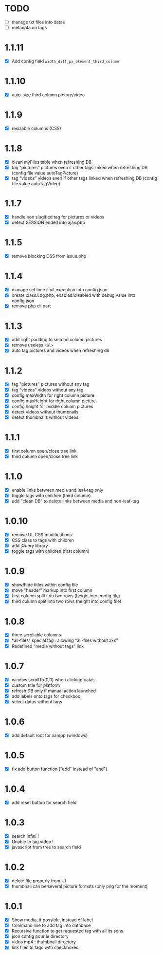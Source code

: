 # TODO

- [ ] manage txt files into datas
- [ ] metadata on tags

# 1.1.11

- [X] Add config field `width_diff_px_element_third_column`

# 1.1.10

- [X] auto-size third column picture/video

# 1.1.9

- [X] resizable columns (CSS)

# 1.1.8

- [X] clean myFiles table when refreshing DB
- [X] tag "pictures" pictures even if other tags linked when refreshing DB (config file value autoTagPicture)
- [X] tag "videos" videos even if other tags linked when refreshing DB (config file value autoTagVideo)

# 1.1.7

- [X] handle non slugified tag for pictures or videos
- [X] detect SESSION ended into ajax.php

# 1.1.5

- [X] remove blocking CSS from issue.php

# 1.1.4

- [X] manage set time limit execution into config.json
- [X] create class.Log.php, enabled/disabled with debug value into config.json
- [X] remove php cli part

# 1.1.3

- [X] add right padding to second column pictures
- [X] remove useless ` <ul> ` 
- [X] auto tag pictures and videos when refreshing db

# 1.1.2

- [X] tag "pictures" pictures without any tag
- [X] tag "videos" videos without any tag
- [X] config maxWidth for right column picture
- [X] config maxHeight for right column picture
- [X] config height for middle column pictures
- [X] detect videos without thumbnails
- [X] detect thumbnails without videos

# 1.1.1

- [X] first column open/close tree link
- [X] third column open/close tree link

# 1.1.0

- [X] enable links between media and leaf-tag only
- [X] toggle tags with children (third column)
- [X] add "clean DB" to delete links between media and non-leaf-tag

# 1.0.10

- [X] remove UL CSS modifications
- [X] CSS class to tags with children
- [X] add jQuery library
- [X] toggle tags with children (first column)

# 1.0.9

- [X] show/hide titles within config file
- [X] move "header" markup into first column
- [X] first column split into two rows (height into config file)
- [X] third column split into two rows (height into config file)

# 1.0.8

- [X] three scrollable columns
- [X] "all-files" special tag : allowing "all-files without xxx"
- [X] Redefined "media without tags" link

# 1.0.7

- [X] window.scrollTo(0,0) when clicking datas
- [X] custom title for platform
- [X] refresh DB only if manual action launched
- [X] add labels onto tags for checkbox
- [X] select datas without tags

# 1.0.6

- [X] add default root for xampp (windows)

# 1.0.5

- [X] fix add button function ("add" instead of "and")

# 1.0.4

- [X] add reset button for search field

# 1.0.3

- [X] search infini !
- [X] Unable to tag video !
- [X] javascript from tree to search field

# 1.0.2

- [X] delete file properly from UI
- [X] thumbnail can be several picture formats (only png for the moment)

# 1.0.1

- [X] Show media, if possible, instead of label
- [X] Command line to add tag into database
- [X] Recursive function to get requested tag with all its sons
- [X] json config pour le directory
- [X] video mp4 : thumbnail directory
- [X] link files to tags with checkboxes
